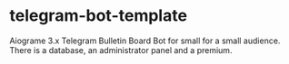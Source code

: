 # telegram-bot-template
Aiograme 3.x Telegram Bulletin Board Bot for small for a small audience. There is a database, an administrator panel and a premium.
